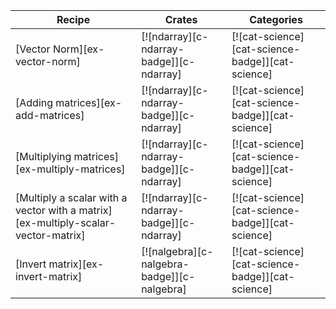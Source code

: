 | Recipe | Crates | Categories |
|--------|--------|------------|
| [Vector Norm][ex-vector-norm] | [![ndarray][c-ndarray-badge]][c-ndarray] | [![cat-science][cat-science-badge]][cat-science] |
| [Adding matrices][ex-add-matrices] | [![ndarray][c-ndarray-badge]][c-ndarray] | [![cat-science][cat-science-badge]][cat-science] |
| [Multiplying matrices][ex-multiply-matrices] | [![ndarray][c-ndarray-badge]][c-ndarray] | [![cat-science][cat-science-badge]][cat-science] |
| [Multiply a scalar with a vector with a matrix][ex-multiply-scalar-vector-matrix] | [![ndarray][c-ndarray-badge]][c-ndarray] | [![cat-science][cat-science-badge]][cat-science] |
| [Invert matrix][ex-invert-matrix] | [![nalgebra][c-nalgebra-badge]][c-nalgebra] | [![cat-science][cat-science-badge]][cat-science] |
